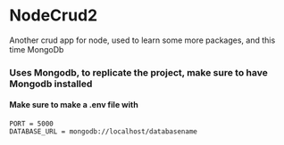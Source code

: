 # NodeCrud2
Another crud app for node, used to learn some more packages, and this time MongoDb

### Uses Mongodb, to replicate the project, make sure to have Mongodb installed

#### Make sure to make a .env file with 
```env
PORT = 5000
DATABASE_URL = mongodb://localhost/databasename
```

